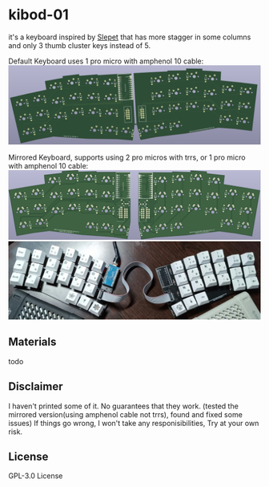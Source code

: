 # kibod-01

it's a keyboard inspired by [Slepet](https://github.com/ibnuda/Slepet) that has more stagger in some columns and only 3 thumb cluster keys instead of 5.

Default Keyboard uses 1 pro micro with amphenol 10 cable:
![kibod](img/kibod.png)
 
Mirrored Keyboard, supports using 2 pro micros with trrs, or 1 pro micro with amphenol 10 cable:
![mirror](img/mirror.png)
![mirror](img/mirror-printed.jpg)

## Materials
 todo

## Disclaimer
I haven't printed some of it. No guarantees that they work. (tested the mirrored version(using amphenol cable not trrs), found and fixed some issues)
If things go wrong, I won't take any responisibilities, Try at your own risk.

## License
GPL-3.0 License
